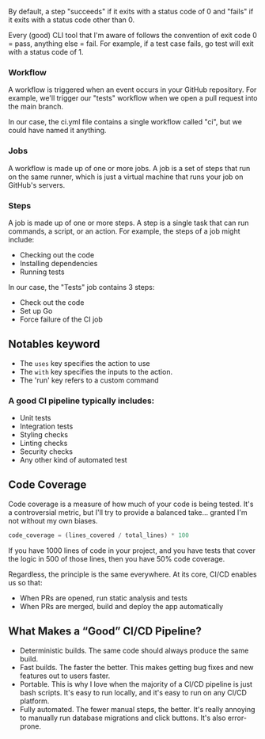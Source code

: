 By default, a step "succeeds" if it exits with a status code of 0 and "fails" if it exits with a status code other than 0.

Every (good) CLI tool that I'm aware of follows the convention of exit code 0 = pass, anything else = fail. For example, if a test case fails, go test will exit with a status code of 1.

### Workflow
A workflow is triggered when an event occurs in your GitHub repository. For example, we'll trigger our "tests" workflow when we open a pull request into the main branch.

In our case, the ci.yml file contains a single workflow called "ci", but we could have named it anything.

### Jobs
A workflow is made up of one or more jobs. A job is a set of steps that run on the same runner, which is just a virtual machine that runs your job on GitHub's servers.

### Steps
A job is made up of one or more steps. A step is a single task that can run commands, a script, or an action. For example, the steps of a job might include:
- Checking out the code
- Installing dependencies
- Running tests

In our case, the "Tests" job contains 3 steps:
- Check out the code
- Set up Go
- Force failure of the CI job

## Notables keyword
- The `uses` key specifies the action to use
- The `with` key specifies the inputs to the action.
- The 'run' key refers to a custom command

### A good CI pipeline typically includes:

- Unit tests
- Integration tests
- Styling checks
- Linting checks
- Security checks
- Any other kind of automated test

## Code Coverage

Code coverage is a measure of how much of your code is being tested. It's a controversial metric, but I'll try to provide a balanced take... granted I'm not without my own biases.

```python
code_coverage = (lines_covered / total_lines) * 100
```

If you have 1000 lines of code in your project, and you have tests that cover the logic in 500 of those lines, then you have 50% code coverage.

Regardless, the principle is the same everywhere. At its core, CI/CD enables us so that:

- When PRs are opened, run static analysis and tests
- When PRs are merged, build and deploy the app automatically

## What Makes a “Good” CI/CD Pipeline?
- Deterministic builds. The same code should always produce the same build.
- Fast builds. The faster the better. This makes getting bug fixes and new features out to users faster.
- Portable. This is why I love when the majority of a CI/CD pipeline is just bash scripts. It's easy to run locally, and it's easy to run on any CI/CD platform.
- Fully automated. The fewer manual steps, the better. It's really annoying to manually run database migrations and click buttons. It's also error-prone.